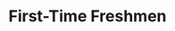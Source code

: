 ---
title: First-Time Freshmen
uuid: aslfkfdfdjsl
type: detail
description:
topper:
  topper_type: hero
  background_image:
  alt_text:
  heading:
    - text: Enroll as a First-Time Freshman
  subheading: You’re admitted. Follow the steps below to become a Mountaineer.
  body: >-
    **Not a domestic first-time freshman?** Check the steps for [transfer](https://www.wvu.edu/admissions/admits/transfer) or [international](https://www.wvu.edu/admissions/admits/international) students.
  vibe: wvu_experience
  background_layers:
    img_blend_mode:
    img_opacity: 0.4
    pattern: 
    pattern_c: bg-white
    pattern_opacity: 0.2
    tint_opacity: 0.2
    texture: false
  styles:
    section: bg-wvu-accent--blue text-white py-7
    container: 
    superheading: h3 wvu-shout wvu-text-letter-spacing-lg
    heading: display-4 oliviar-black text-uppercase
    subheading: helvetica-neue-light h2
detail_blocks:
  - _bookshop_name: design-system/column/list-big-numbers
    items:
      - text: >-
          ## Log in to the WVU Portal

          The WVU Portal is your gateway to online resources at WVU, including many required to complete your enrollment steps.

          To log in to the WVU Portal, you must first claim your account. Details are included in your acceptance email.
        ctas:
          - text: Claim Your Account
            url: 
      - text: >-
          ## Pay the Academic Deposit

          The academic deposit saves your place in our incoming class and is required to move forward with housing, math placement and New Student Orientation.

          Your academic deposit is fully refundable if you cancel your WVU attendance before May 1 for fall term enrollment and December 1 for spring term enrollment.
        ctas:
          - text: Pay Academic Deposit
            url:
detail_sidebar_blocks:
  - _bookshop_name: design-system/column_sm/jump-links
    items:
      - text: Steps to Enrollment
        anchor: "#steps-to-enrollment"
      - text: FAQs
        anchor: "#faqs"
      - text: Help
        anchor: "#help"
---